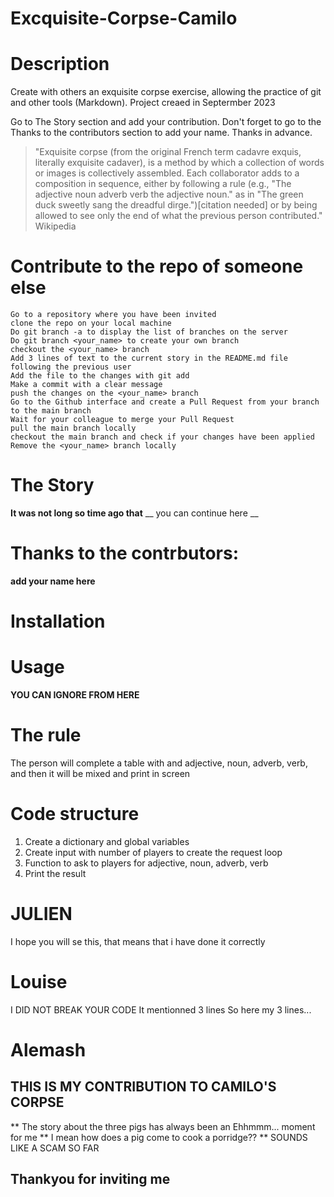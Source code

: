 # Excquisite-Corpse-Camilo

# Description

Create with others an exquisite corpse exercise, allowing the practice of git and other tools (Markdown). Project creaed in Septermber 2023

Go to The Story section and add your contribution. Don't forget to go to the Thanks to the contributors section to add your name. Thanks in advance.

> "Exquisite corpse (from the original French term cadavre exquis, literally exquisite cadaver), is a method by which a collection of words or images is collectively assembled. Each collaborator adds to a composition in sequence, either by following a rule (e.g., "The adjective noun adverb verb the adjective noun." as in "The green duck sweetly sang the dreadful dirge.")[citation needed] or by being allowed to see only the end of what the previous person contributed." Wikipedia


# Contribute to the repo of someone else

    Go to a repository where you have been invited
    clone the repo on your local machine
    Do git branch -a to display the list of branches on the server
    Do git branch <your_name> to create your own branch
    checkout the <your_name> branch
    Add 3 lines of text to the current story in the README.md file following the previous user
    Add the file to the changes with git add
    Make a commit with a clear message
    push the changes on the <your_name> branch
    Go to the Github interface and create a Pull Request from your branch to the main branch
    Wait for your colleague to merge your Pull Request
    pull the main branch locally
    checkout the main branch and check if your changes have been applied
    Remove the <your_name> branch locally

# The Story

**It was not long so time ago that** __ you can continue here __



# Thanks to the contrbutors:
__add your name here__




# Installation

# Usage





**YOU CAN IGNORE FROM HERE**

# The rule
The person will complete a table with and adjective, noun, adverb, verb, and then it will be mixed and print in screen

# Code structure
1. Create a dictionary and global variables
2. Create input with number of players to create the request loop
3. Function to ask to players for adjective, noun, adverb, verb
4. Print the result 
# JULIEN
I hope you will se this, that means that i have done it correctly

# Louise
I DID NOT BREAK YOUR CODE
It mentionned 3 lines
So here my 3 lines...

# Alemash 
## THIS IS MY CONTRIBUTION TO CAMILO'S CORPSE
** The story about the three pigs has always been an Ehhmmm... moment for me
** I mean how does a pig come to cook a porridge??
** SOUNDS LIKE A SCAM SO FAR
## Thankyou for inviting me
